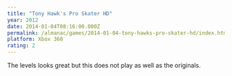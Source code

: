 ```yaml
---
title: "Tony Hawk's Pro Skater HD"
year: 2012
date: 2014-01-04T08:16:00.000Z
permalink: /almanac/games/2014-01-04-tony-hawks-pro-skater-hd/index.html
platform: Xbox 360
rating: 2
---
```


The levels looks great but this does not play as well as the originals.